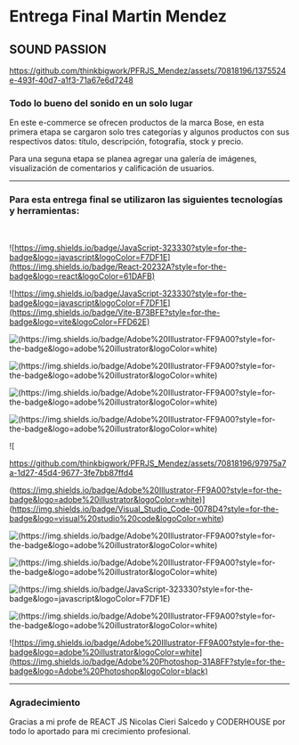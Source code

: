 
<h1> Entrega Final Martin Mendez</h1>

<h2> 	SOUND PASSION   </h2>




https://github.com/thinkbigwork/PFRJS_Mendez/assets/70818196/1375524e-493f-40d7-a1f3-71a67e6d7248





<h3> Todo lo bueno del sonido en un solo lugar</h3>

<p> En este e-commerce se ofrecen productos de la marca Bose, en esta primera etapa se cargaron solo tres categorías y algunos productos con sus respectivos datos: título, descripción, fotografía, stock y precio.

Para una seguna etapa se planea agregar una galería de imágenes, visualización de comentarios y calificación de usuarios. </p>



---------


<h3> Para esta entrega final se utilizaron las siguientes tecnologías y herramientas:</h3><br>

![https://img.shields.io/badge/JavaScript-323330?style=for-the-badge&logo=javascript&logoColor=F7DF1E](https://img.shields.io/badge/React-20232A?style=for-the-badge&logo=react&logoColor=61DAFB)

![https://img.shields.io/badge/JavaScript-323330?style=for-the-badge&logo=javascript&logoColor=F7DF1E](https://img.shields.io/badge/Vite-B73BFE?style=for-the-badge&logo=vite&logoColor=FFD62E)

![(https://img.shields.io/badge/Adobe%20Illustrator-FF9A00?style=for-the-badge&logo=adobe%20illustrator&logoColor=white)](https://img.shields.io/badge/Node.js-339933?style=for-the-badge&logo=nodedotjs&logoColor=white)

![(https://img.shields.io/badge/Adobe%20Illustrator-FF9A00?style=for-the-badge&logo=adobe%20illustrator&logoColor=white)](https://img.shields.io/badge/CSS3-1572B6?style=for-the-badge&logo=css3&logoColor=white)

![(https://img.shields.io/badge/Adobe%20Illustrator-FF9A00?style=for-the-badge&logo=adobe%20illustrator&logoColor=white)](https://img.shields.io/badge/HTML5-E34F26?style=for-the-badge&logo=html5&logoColor=white)
 
![(https://img.shields.io/badge/Adobe%20Illustrator-FF9A00?style=for-the-badge&logo=adobe%20illustrator&logoColor=white)](https://img.shields.io/badge/Sass-CC6699?style=for-the-badge&logo=sass&logoColor=white)

![

https://github.com/thinkbigwork/PFRJS_Mendez/assets/70818196/97975a7a-1d27-45d4-9677-3fe7bb87ffd4

(https://img.shields.io/badge/Adobe%20Illustrator-FF9A00?style=for-the-badge&logo=adobe%20illustrator&logoColor=white)](https://img.shields.io/badge/Visual_Studio_Code-0078D4?style=for-the-badge&logo=visual%20studio%20code&logoColor=white)



![(https://img.shields.io/badge/Adobe%20Illustrator-FF9A00?style=for-the-badge&logo=adobe%20illustrator&logoColor=white)](https://img.shields.io/badge/GitHub-100000?style=for-the-badge&logo=github&logoColor=white)

![(https://img.shields.io/badge/Adobe%20Illustrator-FF9A00?style=for-the-badge&logo=adobe%20illustrator&logoColor=white)](https://img.shields.io/badge/GIT-E44C30?style=for-the-badge&logo=git&logoColor=white)


![(https://img.shields.io/badge/JavaScript-323330?style=for-the-badge&logo=javascript&logoColor=F7DF1E)](https://img.shields.io/badge/JavaScript-323330?style=for-the-badge&logo=javascript&logoColor=F7DF1E)



![(https://img.shields.io/badge/Adobe%20Illustrator-FF9A00?style=for-the-badge&logo=adobe%20illustrator&logoColor=white)](https://img.shields.io/badge/Bootstrap-563D7C?style=for-the-badge&logo=bootstrap&logoColor=white)

![https://img.shields.io/badge/Adobe%20Illustrator-FF9A00?style=for-the-badge&logo=adobe%20illustrator&logoColor=white](https://img.shields.io/badge/Adobe%20Photoshop-31A8FF?style=for-the-badge&logo=Adobe%20Photoshop&logoColor=black)
 

------------
  
 <h3> Agradecimiento </h3> 
 <p>Gracias a mi profe de REACT JS Nicolas Cieri Salcedo y CODERHOUSE por todo lo aportado para mi crecimiento profesional.</p>
 
